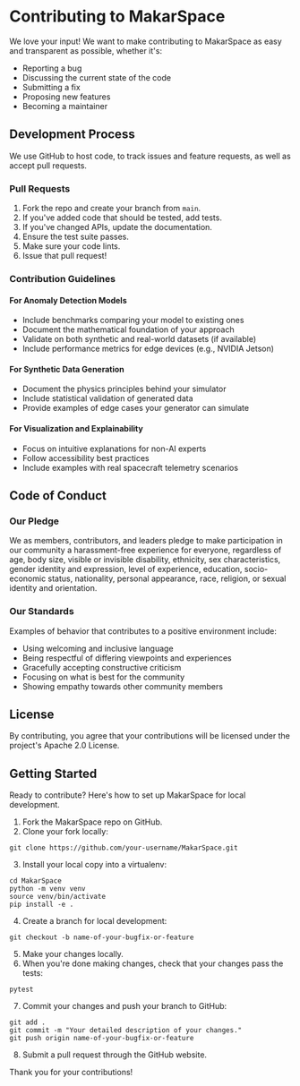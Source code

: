 # Contributing to MakarSpace

We love your input! We want to make contributing to MakarSpace as easy and transparent as possible, whether it's:

- Reporting a bug
- Discussing the current state of the code
- Submitting a fix
- Proposing new features
- Becoming a maintainer

## Development Process

We use GitHub to host code, to track issues and feature requests, as well as accept pull requests.

### Pull Requests

1. Fork the repo and create your branch from `main`.
2. If you've added code that should be tested, add tests.
3. If you've changed APIs, update the documentation.
4. Ensure the test suite passes.
5. Make sure your code lints.
6. Issue that pull request!

### Contribution Guidelines

#### For Anomaly Detection Models

- Include benchmarks comparing your model to existing ones
- Document the mathematical foundation of your approach
- Validate on both synthetic and real-world datasets (if available)
- Include performance metrics for edge devices (e.g., NVIDIA Jetson)

#### For Synthetic Data Generation

- Document the physics principles behind your simulator
- Include statistical validation of generated data
- Provide examples of edge cases your generator can simulate

#### For Visualization and Explainability

- Focus on intuitive explanations for non-AI experts
- Follow accessibility best practices
- Include examples with real spacecraft telemetry scenarios

## Code of Conduct

### Our Pledge

We as members, contributors, and leaders pledge to make participation in our
community a harassment-free experience for everyone, regardless of age, body
size, visible or invisible disability, ethnicity, sex characteristics, gender
identity and expression, level of experience, education, socio-economic status,
nationality, personal appearance, race, religion, or sexual identity
and orientation.

### Our Standards

Examples of behavior that contributes to a positive environment include:

* Using welcoming and inclusive language
* Being respectful of differing viewpoints and experiences
* Gracefully accepting constructive criticism
* Focusing on what is best for the community
* Showing empathy towards other community members

## License

By contributing, you agree that your contributions will be licensed under the project's Apache 2.0 License.

## Getting Started

Ready to contribute? Here's how to set up MakarSpace for local development.

1. Fork the MakarSpace repo on GitHub.
2. Clone your fork locally:
```
git clone https://github.com/your-username/MakarSpace.git
```
3. Install your local copy into a virtualenv:
```
cd MakarSpace
python -m venv venv
source venv/bin/activate
pip install -e .
```
4. Create a branch for local development:
```
git checkout -b name-of-your-bugfix-or-feature
```
5. Make your changes locally.
6. When you're done making changes, check that your changes pass the tests:
```
pytest
```
7. Commit your changes and push your branch to GitHub:
```
git add .
git commit -m "Your detailed description of your changes."
git push origin name-of-your-bugfix-or-feature
```
8. Submit a pull request through the GitHub website.

Thank you for your contributions!
